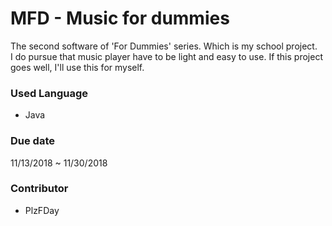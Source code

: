 # MFD - Music for dummies
The second software of 'For Dummies' series. Which is my school project.  
I do pursue that music player have to be light and easy to use. If this project goes well, I'll use this for myself.

### Used Language
* Java

### Due date
11/13/2018 ~ 11/30/2018

### Contributor
* PlzFDay